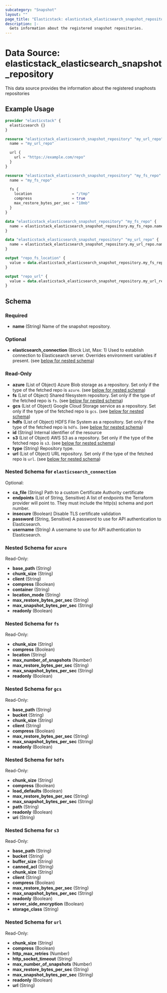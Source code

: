 ```yaml
---
subcategory: "Snapshot"
layout: ""
page_title: "Elasticstack: elasticstack_elasticsearch_snapshot_repository Data Source"
description: |-
  Gets information about the registered snapshot repositories.
---
```


# Data Source: elasticstack_elasticsearch_snapshot_repository

This data source provides the information about the registered snaphosts repositories

## Example Usage

```terraform
provider "elasticstack" {
  elasticsearch {}
}

resource "elasticstack_elasticsearch_snapshot_repository" "my_url_repo" {
  name = "my_url_repo"

  url {
    url = "https://example.com/repo"
  }
}

resource "elasticstack_elasticsearch_snapshot_repository" "my_fs_repo" {
  name = "my_fs_repo"

  fs {
    location                  = "/tmp"
    compress                  = true
    max_restore_bytes_per_sec = "10mb"
  }
}

data "elasticstack_elasticsearch_snapshot_repository" "my_fs_repo" {
  name = elasticstack_elasticsearch_snapshot_repository.my_fs_repo.name
}

data "elasticstack_elasticsearch_snapshot_repository" "my_url_repo" {
  name = elasticstack_elasticsearch_snapshot_repository.my_url_repo.name
}

output "repo_fs_location" {
  value = data.elasticstack_elasticsearch_snapshot_repository.my_fs_repo.fs[0].location
}

output "repo_url" {
  value = data.elasticstack_elasticsearch_snapshot_repository.my_url_repo.url[0].url
}
```

<!-- schema generated by tfplugindocs -->
## Schema

### Required

- **name** (String) Name of the snapshot repository.

### Optional

- **elasticsearch_connection** (Block List, Max: 1) Used to establish connection to Elasticsearch server. Overrides environment variables if present. (see [below for nested schema](#nestedblock--elasticsearch_connection))

### Read-Only

- **azure** (List of Object) Azure Blob storage as a repository. Set only if the type of the fetched repo is `azure`. (see [below for nested schema](#nestedatt--azure))
- **fs** (List of Object) Shared filesystem repository. Set only if the type of the fetched repo is `fs`. (see [below for nested schema](#nestedatt--fs))
- **gcs** (List of Object) Google Cloud Storage service as a repository. Set only if the type of the fetched repo is `gcs`. (see [below for nested schema](#nestedatt--gcs))
- **hdfs** (List of Object) HDFS File System as a repository. Set only if the type of the fetched repo is `hdfs`. (see [below for nested schema](#nestedatt--hdfs))
- **id** (String) Internal identifier of the resource
- **s3** (List of Object) AWS S3 as a repository. Set only if the type of the fetched repo is `s3`. (see [below for nested schema](#nestedatt--s3))
- **type** (String) Repository type.
- **url** (List of Object) URL repository. Set only if the type of the fetched repo is `url`. (see [below for nested schema](#nestedatt--url))

<a id="nestedblock--elasticsearch_connection"></a>
### Nested Schema for `elasticsearch_connection`

Optional:

- **ca_file** (String) Path to a custom Certificate Authority certificate
- **endpoints** (List of String, Sensitive) A list of endpoints the Terraform provider will point to. They must include the http(s) schema and port number.
- **insecure** (Boolean) Disable TLS certificate validation
- **password** (String, Sensitive) A password to use for API authentication to Elasticsearch.
- **username** (String) A username to use for API authentication to Elasticsearch.


<a id="nestedatt--azure"></a>
### Nested Schema for `azure`

Read-Only:

- **base_path** (String)
- **chunk_size** (String)
- **client** (String)
- **compress** (Boolean)
- **container** (String)
- **location_mode** (String)
- **max_restore_bytes_per_sec** (String)
- **max_snapshot_bytes_per_sec** (String)
- **readonly** (Boolean)


<a id="nestedatt--fs"></a>
### Nested Schema for `fs`

Read-Only:

- **chunk_size** (String)
- **compress** (Boolean)
- **location** (String)
- **max_number_of_snapshots** (Number)
- **max_restore_bytes_per_sec** (String)
- **max_snapshot_bytes_per_sec** (String)
- **readonly** (Boolean)


<a id="nestedatt--gcs"></a>
### Nested Schema for `gcs`

Read-Only:

- **base_path** (String)
- **bucket** (String)
- **chunk_size** (String)
- **client** (String)
- **compress** (Boolean)
- **max_restore_bytes_per_sec** (String)
- **max_snapshot_bytes_per_sec** (String)
- **readonly** (Boolean)


<a id="nestedatt--hdfs"></a>
### Nested Schema for `hdfs`

Read-Only:

- **chunk_size** (String)
- **compress** (Boolean)
- **load_defaults** (Boolean)
- **max_restore_bytes_per_sec** (String)
- **max_snapshot_bytes_per_sec** (String)
- **path** (String)
- **readonly** (Boolean)
- **uri** (String)


<a id="nestedatt--s3"></a>
### Nested Schema for `s3`

Read-Only:

- **base_path** (String)
- **bucket** (String)
- **buffer_size** (String)
- **canned_acl** (String)
- **chunk_size** (String)
- **client** (String)
- **compress** (Boolean)
- **max_restore_bytes_per_sec** (String)
- **max_snapshot_bytes_per_sec** (String)
- **readonly** (Boolean)
- **server_side_encryption** (Boolean)
- **storage_class** (String)


<a id="nestedatt--url"></a>
### Nested Schema for `url`

Read-Only:

- **chunk_size** (String)
- **compress** (Boolean)
- **http_max_retries** (Number)
- **http_socket_timeout** (String)
- **max_number_of_snapshots** (Number)
- **max_restore_bytes_per_sec** (String)
- **max_snapshot_bytes_per_sec** (String)
- **readonly** (Boolean)
- **url** (String)
